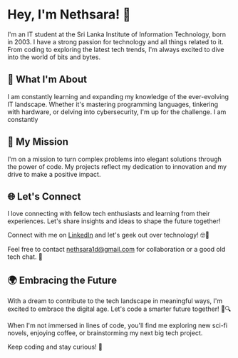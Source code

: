 # Hey, I'm Nethsara! 👋

I'm an IT student at the Sri Lanka Institute of Information Technology, born in 2003. I have a strong passion for technology and all things related to it. From coding to exploring the latest tech trends, I'm always excited to dive into the world of bits and bytes.

## 🌟 What I'm About

I am constantly learning and expanding my knowledge of the ever-evolving IT landscape. Whether it's mastering programming languages, tinkering with hardware, or delving into cybersecurity, I'm up for the challenge. I am constantly

## 🚀 My Mission

I'm on a mission to turn complex problems into elegant solutions through the power of code. My projects reflect my dedication to innovation and my drive to make a positive impact.

## 🌐 Let's Connect

I love connecting with fellow tech enthusiasts and learning from their experiences. Let's share insights and ideas to shape the future together!

Connect with me on [LinkedIn](https://www.linkedin.com/in/nethsara-disanayaka-9a0009286) and let's geek out over technology! 🤓🔗

Feel free to contact [nethsara1d@gmail.com](mailto:nethsara1d@gmail.com) for collaboration or a good old tech chat. 📧

## 🌍 Embracing the Future

With a dream to contribute to the tech landscape in meaningful ways, I'm excited to embrace the digital age. Let's code a smarter future together! 🚀🔍

When I'm not immersed in lines of code, you'll find me exploring new sci-fi novels, enjoying coffee, or brainstorming my next big tech project.

Keep coding and stay curious! 🌟
